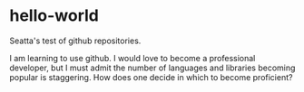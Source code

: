 # hello-world
Seatta's test of github repositories.

I am learning to use github. I would love to become a professional developer, but I must admit the number of languages and libraries becoming popular is staggering. How does one decide in which to become proficient?
